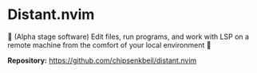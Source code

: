 # Distant.nvim

🚧 (Alpha stage software) Edit files, run programs, and work with LSP on a remote machine from the comfort of your local environment 🚧

**Repository:** <https://github.com/chipsenkbeil/distant.nvim>

<!-- vim: set ft=markdown: -->